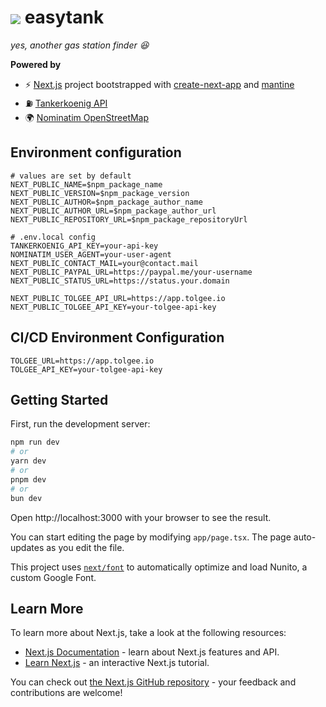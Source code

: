 # <img src="https://easytank.baudom.de/favicon.ico" align="center"> easytank

_yes, another gas station finder 😆_

**Powered by**

-   ⚡ [Next.js][next_home] project bootstrapped with [create-next-app][create-next-link_home] and [mantine][mantine_home]
-   ⛽ [Tankerkoenig API][tankerkoenig_home]
-   🌍 [Nominatim OpenStreetMap][nominatim_home]

## Environment configuration

```dotenv
# values are set by default
NEXT_PUBLIC_NAME=$npm_package_name
NEXT_PUBLIC_VERSION=$npm_package_version
NEXT_PUBLIC_AUTHOR=$npm_package_author_name
NEXT_PUBLIC_AUTHOR_URL=$npm_package_author_url
NEXT_PUBLIC_REPOSITORY_URL=$npm_package_repositoryUrl

# .env.local config
TANKERKOENIG_API_KEY=your-api-key
NOMINATIM_USER_AGENT=your-user-agent
NEXT_PUBLIC_CONTACT_MAIL=your@contact.mail
NEXT_PUBLIC_PAYPAL_URL=https://paypal.me/your-username
NEXT_PUBLIC_STATUS_URL=https://status.your.domain

NEXT_PUBLIC_TOLGEE_API_URL=https://app.tolgee.io
NEXT_PUBLIC_TOLGEE_API_KEY=your-tolgee-api-key
```

## CI/CD Environment Configuration

```dotenv
TOLGEE_URL=https://app.tolgee.io
TOLGEE_API_KEY=your-tolgee-api-key
```

## Getting Started

First, run the development server:

```bash
npm run dev
# or
yarn dev
# or
pnpm dev
# or
bun dev
```

Open http://localhost:3000 with your browser to see the result.

You can start editing the page by modifying `app/page.tsx`. The page auto-updates as you edit the file.

This project uses [`next/font`][next_font] to automatically optimize and
load Nunito, a custom Google Font.

## Learn More

To learn more about Next.js, take a look at the following resources:

-   [Next.js Documentation][next_docs] - learn about Next.js features and API.
-   [Learn Next.js][next_learn] - an interactive Next.js tutorial.

You can check out [the Next.js GitHub repository][next_repo] - your feedback and contributions are welcome!

[next_home]: https://nextjs.org
[create-next-link_home]: https://github.com/vercel/next.js/tree/canary/packages/create-next-app
[mantine_home]: https://mantine.dev
[tankerkoenig_home]: https://creativecommons.tankerkoenig.de/
[nominatim_home]: https://nominatim.openstreetmap.org
[next_font]: https://nextjs.org/docs/basic-features/font-optimization
[next_docs]: https://nextjs.org/docs
[next_learn]: https://nextjs.org/learn
[next_repo]: https://github.com/vercel/next.js
